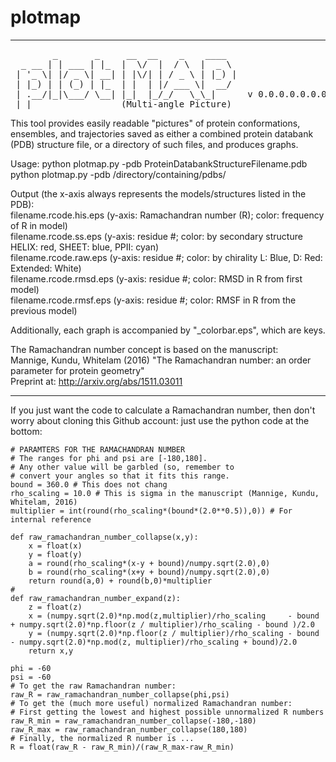 # plotmap
--------------------------------------------------
<pre>        _       _     __  __    _    ____  
  _ __ | | ___ | |_  |  \/  |  / \  |  _ \ 
 | '_ \| |/ _ \| __| | |\/| | / _ \ | |_) |
 | |_) | | (_) | |_  | |  | |/ ___ \|  __/ 
 | .__/|_|\___/ \__| |_|  |_/_/   \_\_|      v 0.0.0.0.0.0.0...
 |_|                 (Multi-angle Picture)
</pre>
This tool provides easily readable "pictures" of protein conformations, 
ensembles, and trajectories saved as either a combined protein databank 
(PDB) structure file, or a directory of such files, and produces graphs.

Usage:
python plotmap.py -pdb ProteinDatabankStructureFilename.pdb
python plotmap.py -pdb /directory/containing/pdbs/

Output (the x-axis always represents the models/structures listed in the PDB):<br>
filename.rcode.his.eps  (y-axis: Ramachandran number (R); color: frequency of R in model)<br>
filename.rcode.ss.eps   (y-axis: residue #; color: by secondary structure HELIX: red, SHEET: blue, PPII: cyan)<br>
filename.rcode.raw.eps  (y-axis: residue #; color: by chirality L: Blue, D: Red: Extended: White)<br>
filename.rcode.rmsd.eps (y-axis: residue #; color: RMSD in R from first model)<br>
filename.rcode.rmsf.eps (y-axis: residue #; color: RMSF in R from the previous model)

Additionally, each graph is accompanied by "_colorbar.eps", which are keys.

The Ramachandran number concept is based on the manuscript:<br>
Mannige, Kundu, Whitelam (2016) "The Ramachandran number: an order parameter for protein geometry" <br>
Preprint at: http://arxiv.org/abs/1511.03011

--------------------------------------------------

If you just want the code to calculate a Ramachandran number, then don't worry about cloning this Github account: just use the python code at the bottom:

```
# PARAMTERS FOR THE RAMACHANDRAN NUMBER
# The ranges for phi and psi are [-180,180]. 
# Any other value will be garbled (so, remember to 
# convert your angles so that it fits this range.
bound = 360.0 # This does not chang
rho_scaling = 10.0 # This is sigma in the manuscript (Mannige, Kundu, Whitelam, 2016)
multiplier = int(round(rho_scaling*(bound*(2.0**0.5)),0)) # For internal reference

def raw_ramachandran_number_collapse(x,y):
	x = float(x)
	y = float(y)
	a = round(rho_scaling*(x-y + bound)/numpy.sqrt(2.0),0)
	b = round(rho_scaling*(x+y + bound)/numpy.sqrt(2.0),0)
	return round(a,0) + round(b,0)*multiplier
#
def raw_ramachandran_number_expand(z):
	z = float(z)
	x = (numpy.sqrt(2.0)*np.mod(z,multiplier)/rho_scaling     - bound + numpy.sqrt(2.0)*np.floor(z / multiplier)/rho_scaling - bound )/2.0
	y = (numpy.sqrt(2.0)*np.floor(z / multiplier)/rho_scaling - bound - numpy.sqrt(2.0)*np.mod(z, multiplier)/rho_scaling + bound)/2.0
	return x,y

phi = -60
psi = -60
# To get the raw Ramachandran number:
raw_R = raw_ramachandran_number_collapse(phi,psi)
# To get the (much more useful) normalized Ramachandran number:
# First getting the lowest and highest possible unnormalized R numbers
raw_R_min = raw_ramachandran_number_collapse(-180,-180)
raw_R_max = raw_ramachandran_number_collapse(180,180)
# Finally, the normalized R number is ...
R = float(raw_R - raw_R_min)/(raw_R_max-raw_R_min)
```


